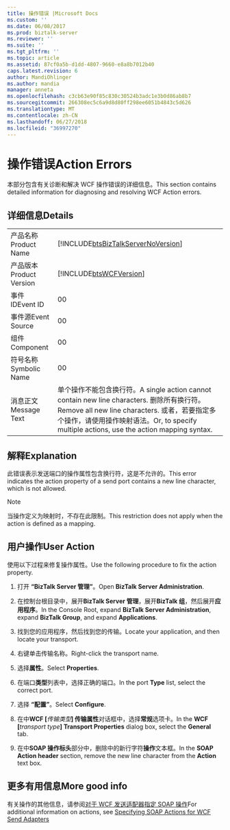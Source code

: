 ```yaml
---
title: 操作错误 |Microsoft Docs
ms.custom: ''
ms.date: 06/08/2017
ms.prod: biztalk-server
ms.reviewer: ''
ms.suite: ''
ms.tgt_pltfrm: ''
ms.topic: article
ms.assetid: 87cf0a5b-d1dd-4807-9660-e8a8b7012b40
caps.latest.revision: 6
author: MandiOhlinger
ms.author: mandia
manager: anneta
ms.openlocfilehash: c3cb63e90f85c830c30524b3adc1e3b0d86ab8b7
ms.sourcegitcommit: 266308ec5c6a9d8d80ff298ee6051b4843c5d626
ms.translationtype: MT
ms.contentlocale: zh-CN
ms.lasthandoff: 06/27/2018
ms.locfileid: "36997270"
---
```

# <a name="action-errors"></a><span data-ttu-id="ba159-102">操作错误</span><span class="sxs-lookup"><span data-stu-id="ba159-102">Action Errors</span></span>
<span data-ttu-id="ba159-103">本部分包含有关诊断和解决 WCF 操作错误的详细信息。</span><span class="sxs-lookup"><span data-stu-id="ba159-103">This section contains detailed information for diagnosing and resolving WCF Action errors.</span></span>  
  
## <a name="details"></a><span data-ttu-id="ba159-104">详细信息</span><span class="sxs-lookup"><span data-stu-id="ba159-104">Details</span></span>  
  
|                 |                                                                                                                                                     |
|-----------------|-----------------------------------------------------------------------------------------------------------------------------------------------------|
|  <span data-ttu-id="ba159-105">产品名称</span><span class="sxs-lookup"><span data-stu-id="ba159-105">Product Name</span></span>   |                                 [!INCLUDE[btsBizTalkServerNoVersion](../includes/btsbiztalkservernoversion-md.md)]                                  |
| <span data-ttu-id="ba159-106">产品版本</span><span class="sxs-lookup"><span data-stu-id="ba159-106">Product Version</span></span> |                                             [!INCLUDE[btsWCFVersion](../includes/btswcfversion-md.md)]                                              |
|    <span data-ttu-id="ba159-107">事件 ID</span><span class="sxs-lookup"><span data-stu-id="ba159-107">Event ID</span></span>     |                                                                          <span data-ttu-id="ba159-108">0</span><span class="sxs-lookup"><span data-stu-id="ba159-108">0</span></span>                                                                          |
|  <span data-ttu-id="ba159-109">事件源</span><span class="sxs-lookup"><span data-stu-id="ba159-109">Event Source</span></span>   |                                                                          <span data-ttu-id="ba159-110">0</span><span class="sxs-lookup"><span data-stu-id="ba159-110">0</span></span>                                                                          |
|    <span data-ttu-id="ba159-111">组件</span><span class="sxs-lookup"><span data-stu-id="ba159-111">Component</span></span>    |                                                                          <span data-ttu-id="ba159-112">0</span><span class="sxs-lookup"><span data-stu-id="ba159-112">0</span></span>                                                                          |
|  <span data-ttu-id="ba159-113">符号名称</span><span class="sxs-lookup"><span data-stu-id="ba159-113">Symbolic Name</span></span>  |                                                                          <span data-ttu-id="ba159-114">0</span><span class="sxs-lookup"><span data-stu-id="ba159-114">0</span></span>                                                                          |
|  <span data-ttu-id="ba159-115">消息正文</span><span class="sxs-lookup"><span data-stu-id="ba159-115">Message Text</span></span>   | <span data-ttu-id="ba159-116">单个操作不能包含换行符。</span><span class="sxs-lookup"><span data-stu-id="ba159-116">A single action cannot contain new line characters.</span></span> <span data-ttu-id="ba159-117">删除所有换行符。</span><span class="sxs-lookup"><span data-stu-id="ba159-117">Remove all new line characters.</span></span> <span data-ttu-id="ba159-118">或者，若要指定多个操作，请使用操作映射语法。</span><span class="sxs-lookup"><span data-stu-id="ba159-118">Or, to specify multiple actions, use the action mapping syntax.</span></span> |
  
## <a name="explanation"></a><span data-ttu-id="ba159-119">解释</span><span class="sxs-lookup"><span data-stu-id="ba159-119">Explanation</span></span>  
 <span data-ttu-id="ba159-120">此错误表示发送端口的操作属性包含换行符，这是不允许的。</span><span class="sxs-lookup"><span data-stu-id="ba159-120">This error indicates the action property of a send port contains a new line character, which is not allowed.</span></span>  
  
> [!NOTE]
>  <span data-ttu-id="ba159-121">当操作定义为映射时，不存在此限制。</span><span class="sxs-lookup"><span data-stu-id="ba159-121">This restriction does not apply when the action is defined as a mapping.</span></span>  
  
## <a name="user-action"></a><span data-ttu-id="ba159-122">用户操作</span><span class="sxs-lookup"><span data-stu-id="ba159-122">User Action</span></span>  
 <span data-ttu-id="ba159-123">使用以下过程来修复操作属性。</span><span class="sxs-lookup"><span data-stu-id="ba159-123">Use the following procedure to fix the action property.</span></span>  
  
 
1. <span data-ttu-id="ba159-124">打开 **“BizTalk Server 管理”**。</span><span class="sxs-lookup"><span data-stu-id="ba159-124">Open **BizTalk Server Administration**.</span></span>  
  
2. <span data-ttu-id="ba159-125">在控制台根目录中，展开**BizTalk Server 管理**，展开**BizTalk 组**，然后展开**应用程序**。</span><span class="sxs-lookup"><span data-stu-id="ba159-125">In the Console Root, expand  **BizTalk Server Administration**, expand **BizTalk Group**, and expand  **Applications**.</span></span>  
  
3. <span data-ttu-id="ba159-126">找到您的应用程序，然后找到您的传输。</span><span class="sxs-lookup"><span data-stu-id="ba159-126">Locate your application, and then locate your transport.</span></span>  
  
4. <span data-ttu-id="ba159-127">右键单击传输名称。</span><span class="sxs-lookup"><span data-stu-id="ba159-127">Right-click the transport name.</span></span>  
  
5. <span data-ttu-id="ba159-128">选择**属性**。</span><span class="sxs-lookup"><span data-stu-id="ba159-128">Select **Properties**.</span></span>  
  
6. <span data-ttu-id="ba159-129">在端口**类型**列表中，选择正确的端口。</span><span class="sxs-lookup"><span data-stu-id="ba159-129">In the port **Type** list, select the correct port.</span></span>  
  
7. <span data-ttu-id="ba159-130">选择 **“配置”**。</span><span class="sxs-lookup"><span data-stu-id="ba159-130">Select **Configure**.</span></span>  
  
8. <span data-ttu-id="ba159-131">在中**WCF [**<em>传输类型</em>**] 传输属性**对话框中，选择**常规**选项卡。</span><span class="sxs-lookup"><span data-stu-id="ba159-131">In the **WCF [**<em>transport type</em>**] Transport Properties** dialog box, select the **General** tab.</span></span>  
  
9. <span data-ttu-id="ba159-132">在中**SOAP 操作标头**部分中，删除中的新行字符**操作**文本框。</span><span class="sxs-lookup"><span data-stu-id="ba159-132">In the **SOAP Action header** section, remove the new line character from the **Action** text box.</span></span>  

## <a name="more-good-info"></a><span data-ttu-id="ba159-133">更多有用信息</span><span class="sxs-lookup"><span data-stu-id="ba159-133">More good info</span></span>  
 <span data-ttu-id="ba159-134">有关操作的其他信息，请参阅[对于 WCF 发送适配器指定 SOAP 操作](../core/specifying-soap-actions-for-wcf-send-adapters.md)</span><span class="sxs-lookup"><span data-stu-id="ba159-134">For additional information on actions, see [Specifying SOAP Actions for WCF Send Adapters](../core/specifying-soap-actions-for-wcf-send-adapters.md)</span></span>